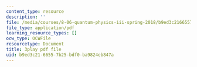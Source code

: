 ```yaml
---
content_type: resource
description: ''
file: /media/courses/8-06-quantum-physics-iii-spring-2018/b9ed3c2166557b25bdf0ba9824eb847a_qaj4u42XZLg.pdf
file_type: application/pdf
learning_resource_types: []
ocw_type: OCWFile
resourcetype: Document
title: 3play pdf file
uid: b9ed3c21-6655-7b25-bdf0-ba9824eb847a
---
```

